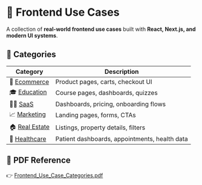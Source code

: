 # 🧩 Frontend Use Cases

A collection of **real-world frontend use cases** built with **React, Next.js, and modern UI systems**.

## 📁 Categories
| Category | Description |
|-----------|--------------|
| 🛒 [Ecommerce](categories/ecommerce) | Product pages, carts, checkout UI |
| 🎓 [Education](categories/education) | Course pages, dashboards, quizzes |
| 🧑‍💼 [SaaS](categories/saas) | Dashboards, pricing, onboarding flows |
| 📈 [Marketing](categories/marketing) | Landing pages, forms, CTAs |
| 🏠 [Real Estate](categories/real-estate) | Listings, property details, filters |
| 💊 [Healthcare](categories/healthcare) | Patient dashboards, appointments, health data |

## 📄 PDF Reference
👉 [Frontend_Use_Case_Categories.pdf](pdfs/Frontend_Use_Case_Categories.pdf)
